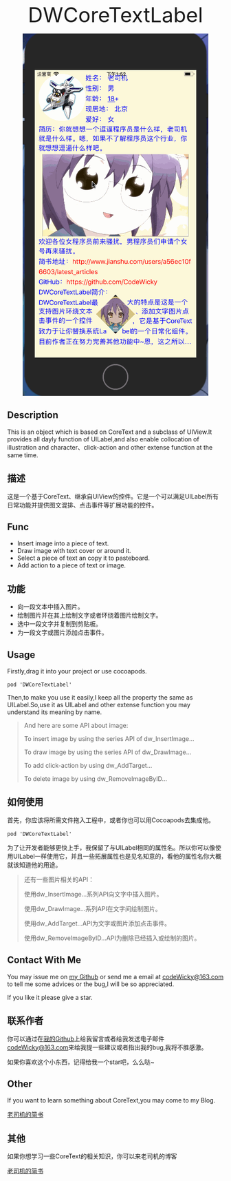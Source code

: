 <p align="center" >
<font size="20">DWCoreTextLabel</font>
</p>

<p align="center" >
  <img src="https://github.com/CodeWicky/DWCoreTextLabel/raw/master/%E5%8A%A8%E7%94%BB%E5%B1%95%E7%A4%BA.gif" alt="DWCoreTextLabel" title="DWCoreTextLabel">
</p>

## Description
This is an object which is based on CoreText and a subclass of UIView.It provides all dayly function of UILabel,and also enable collocation of illustration and character、click-action and other extense function at the same time.

## 描述
这是一个基于CoreText、继承自UIView的控件。它是一个可以满足UILabel所有日常功能并提供图文混排、点击事件等扩展功能的控件。

## Func
- Insert image into a piece of text.
- Draw image with text cover or around it.
- Select a piece of text an copy it to pasteboard.
- Add action to a piece of text or image.

## 功能
- 向一段文本中插入图片。
- 绘制图片并在其上绘制文字或者环绕着图片绘制文字。
- 选中一段文字并复制到剪贴板。
- 为一段文字或图片添加点击事件。

## Usage
Firstly,drag it into your project or use cocoapods.

	pod 'DWCoreTextLabel'

Then,to make you use it easily,I keep all the property the same as UILabel.So,use it as UILabel and other extense function you may understand its meaning by name.
> And here are some API about image:
> 
> To insert image by using the series API of dw_InsertImage...
> 
> To draw image by using the series API of dw_DrawImage...
> 
> To add click-action by using dw_AddTarget...
> 
> To delete image by using dw_RemoveImageByID...

## 如何使用
首先，你应该将所需文件拖入工程中，或者你也可以用Cocoapods去集成他。

	pod 'DWCoreTextLabel'

为了让开发者能够更快上手，我保留了与UILabel相同的属性名。所以你可以像使用UILabel一样使用它，并且一些拓展属性也是见名知意的，看他的属性名你大概就该知道他的用途。

> 还有一些图片相关的API：
> 
> 使用dw_InsertImage...系列API向文字中插入图片。
> 
> 使用dw_DrawImage...系列API在文字间绘制图片。
> 
> 使用dw_AddTarget...API为文字或图片添加点击事件。
> 
> 使用dw_RemoveImageByID...API为删除已经插入或绘制的图片。
 
## Contact With Me

You may issue me on [my Github](https://github.com/CodeWicky/DWSlideCaptchaView) or send me a email at [codeWicky@163.com]() to tell me some advices or the bug,I will be so appreciated.

If you like it please give a star.

## 联系作者
你可以通过在[我的Github](https://github.com/CodeWicky/DWSlideCaptchaView)上给我留言或者给我发送电子邮件[codeWicky@163.com]()来给我提一些建议或者指出我的bug,我将不胜感激。

如果你喜欢这个小东西，记得给我一个star吧，么么哒~
 
## Other

If you want to learn something about CoreText,you may come to my Blog. 

[老司机的简书](http://www.jianshu.com/p/6db3289fb05d)

## 其他
如果你想学习一些CoreText的相关知识，你可以来老司机的博客

[老司机的简书](http://www.jianshu.com/p/6db3289fb05d)